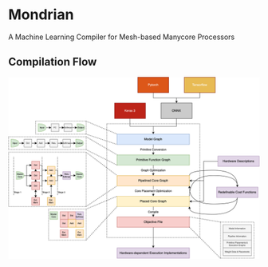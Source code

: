 # Mondrian
A Machine Learning Compiler for Mesh-based Manycore Processors
## Compilation Flow
![alt text](images/compiler_diagram.png)
